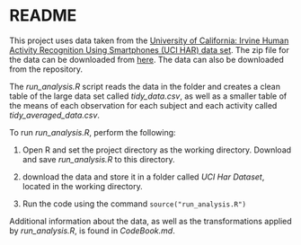 # README

This project uses data taken from the [University of California: Irvine Human Activity 
Recognition Using Smartphones (UCI HAR) data set](http://archive.ics.uci.edu/ml/datasets/Human+Activity+Recognition+Using+Smartphones). The zip file for the data can be downloaded from [here](https://d396qusza40orc.cloudfront.net/getdata%2Fprojectfiles%2FUCI%20HAR%20Dataset.zip). The
data can also be downloaded from the repository.

The *run_analysis.R* script reads the data in the folder and creates a clean 
table of the large data set called *tidy_data.csv*, as well as a smaller table of the means of each
observation for each subject and each activity called *tidy_averaged_data.csv*. 

To run *run_analysis.R*, perform the following:

1. Open R and set the project directory as the working directory. Download and
save *run_analysis.R* to this directory.

2. download the data and store it in a folder called *UCI Har Dataset*, 
located in the working directory.

3. Run the code using the command `source("run_analysis.R")`

Additional information about the data, as well as the transformations applied
by *run_analysis.R*, is found in *CodeBook.md*.